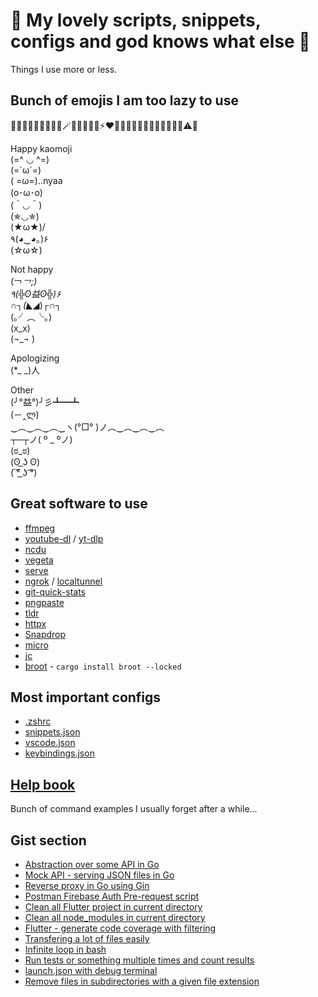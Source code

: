 # 🎉 My lovely scripts, snippets, configs and god knows what else 🎉
Things I use more or less.

## Bunch of emojis I am too lazy to use
💛✨😅🫡🚀💀✨😼😎🪄🇵🇱🔥🎉🐷⚡️❤️🤖👋🤔🦀😼🍻💙🧪🧠✅🚨❌⚠️🚩

Happy kaomoji    
(=^ ◡ ^=)     
(=`ω´=)     
( =ω=)..nyaa     
(o･ω･o)     
(＾◡＾)     
(✯◡✯)     
\(★ω★)/   
٩(◕‿◕｡)۶    
(☆ω☆)     

Not happy   
(￢_￢;)    
٩(╬ʘ益ʘ╬)۶    
∩┐(◣_◢)┌∩┐     
(｡╯︵╰｡)     
(x_x)    
(¬_¬ )   

Apologizing    
(*_ _)人    

Other   
(╯°益°)╯彡┻━┻	   
(－‸ლ)	
‿︵‿︵‿︵‿ヽ(°□° )ノ︵‿︵‿︵‿︵	   
┬─┬ノ( º _ ºノ)	    
(ಠ_ಠ)	   
(ʘ ͟ʖ ʘ)     
( ͠° ͟ʖ ͡°)	   

## Great software to use
- [ffmpeg](https://www.ffmpeg.org)
- [youtube-dl](https://rg3.github.io/youtube-dl/) / [yt-dlp](https://github.com/yt-dlp/yt-dlp)
- [ncdu](https://dev.yorhel.nl/ncdu)
- [vegeta](https://github.com/tsenart/vegeta)
- [serve](https://github.com/vercel/serve)
- [ngrok](https://ngrok.com/) / [localtunnel](https://github.com/localtunnel/localtunnel)
- [git-quick-stats](https://github.com/arzzen/git-quick-stats)
- [pngpaste](https://github.com/jcsalterego/pngpaste)
- [tldr](https://tldr.ostera.io/)
- [httpx](https://github.com/encode/httpx/)
- [Snapdrop](https://snapdrop.net)
- [micro](https://github.com/zyedidia/micro)
- [jc](https://github.com/kellyjonbrazil/jc)
- [broot](https://dystroy.org/broot) - `cargo install broot --locked`

## Most important configs
- [.zshrc](https://github.com/pr0gramista/godlike-scripts/blob/master/configs/.zshrc)
- [snippets.json](https://github.com/pr0gramista/godlike-scripts/blob/master/configs/snippets.json)
- [vscode.json](https://github.com/pr0gramista/godlike-scripts/blob/master/configs/vscode.json)
- [keybindings.json](https://github.com/pr0gramista/godlike-scripts/blob/master/configs/keybindings.json)

## [Help book](https://github.com/pr0gramista/godlike-scripts/tree/master/help_book)
Bunch of command examples I usually forget after a while...

## Gist section
- [Abstraction over some API in Go](https://gist.github.com/pr0gramista/ad508abcaeccc4a00051e607897ea6e7)
- [Mock API - serving JSON files in Go](https://gist.github.com/pr0gramista/69f01e2c720ecf2955bba239218c0f8d)
- [Reverse proxy in Go using Gin](https://gist.github.com/pr0gramista/967836d17c7019c0556ee61dd6a9d5ca)
- [Postman Firebase Auth Pre-request script](https://gist.github.com/pr0gramista/0b3060221e558f1875dbb6d569baa89e)
- [Clean all Flutter project in current directory](https://gist.github.com/pr0gramista/5a0c66de6585a75ec06aadcd837e65e8)
- [Clean all node_modules in current directory](https://gist.github.com/pr0gramista/b883fb45011e72daa35a92640860f33d)
- [Flutter - generate code coverage with filtering](https://gist.github.com/pr0gramista/e6d19eb26dbbf39c82f500f7a7df052f)
- [Transfering a lot of files easily](https://gist.github.com/pr0gramista/081ed0079dde7c338bc55b23f9202fbf)
- [Infinite loop in bash](https://gist.github.com/pr0gramista/98fdad7535b9055b8405fa85463d199e)
- [Run tests or something multiple times and count results](https://gist.github.com/pr0gramista/7c47bcca33d7de21d974a7846744d70e)
- [launch.json with debug terminal](https://gist.github.com/pr0gramista/8b6fc5172f81f9c2edac2223f0f79237)
- [Remove files in subdirectories with a given file extension](https://gist.github.com/pr0gramista/7b94eb505449f1d6ecfea24f38cf17ef)

